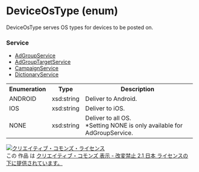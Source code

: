 # DeviceOsType (enum)
DeviceOsType serves OS types for devices to be posted on.

### Service
+ [AdGroupService](../services/AdGroupService.md)
+ [AdGroupTargetService](../services/AdGroupTargetService.md)
+ [CampaignService](../services/CampaignService.md)
+ [DictionaryService](../services/DictionaryService.md)

<table>
 <tr>
  <th>Enumeration </th>
  <th>Type</th>
  <th>Description</th>
 <tr>
  <td>ANDROID</td>
  <td>xsd:string</td>
  <td>Deliver to Android.</td>
 </tr>
 <tr>
  <td>IOS</td>
  <td>xsd:string</td>
  <td>Deliver to iOS.</td>
 </tr>
 <tr>
  <td>NONE</td>
  <td>xsd:string</td>
  <td>Deliver to all OS.<br>
  *Setting NONE is only available for AdGroupService.</td>
 </tr>
</table>


<a rel="license" href="http://creativecommons.org/licenses/by-nd/2.1/jp/"><img alt="クリエイティブ・コモンズ・ライセンス" style="border-width:0" src="https://i.creativecommons.org/l/by-nd/2.1/jp/88x31.png" /></a><br />この 作品 は <a rel="license" href="http://creativecommons.org/licenses/by-nd/2.1/jp/">クリエイティブ・コモンズ 表示 - 改変禁止 2.1 日本 ライセンスの下に提供されています。</a>
